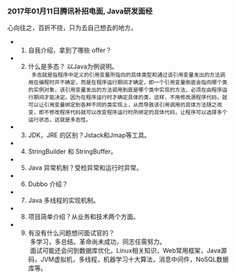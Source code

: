 ### 2017年01月11日腾讯补招电面, Java研发面经 ###
 心向往之，百折不挠，只为去自己想去的地方。
* 1. 自我介绍，拿到了哪些 offer？
* 2. 什么是多态？ 以Java为例说明。      
`  多态就是指程序中定义的引用变量所指向的具体类型和通过该引用变量发出的方法调用在编程时并不确定，而是在程序运行期间才确定，即一个引用变量倒底会指向哪个类的实例对象，该引用变量发出的方法调用到底是哪个类中实现的方法，必须在由程序运行期间才能决定。因为在程序运行时才确定具体的类，这样，不用修改源程序代码，就可以让引用变量绑定到各种不同的类实现上，从而导致该引用调用的具体方法随之改变，即不修改程序代码就可以改变程序运行时所绑定的具体代码，让程序可以选择多个运行状态，这就是多态性。  `
* 3. JDK，JRE 的区别？Jstack和Jmap等工具。
* 4. StringBuilder 和 StringBuffer。
* 5. Java 异常机制？受检异常和运行时异常。
* 6. Dubbo 介绍？
* 7. Java 多线程的实现机制。
* 8. 项目简单介绍？从业务和技术两个方面。     
* 9. 有没有什么问题想问面试官的？  
  多学习，多总结。革命尚未成功，同志任需努力。        
  面试可能还会问到数据库优化，Linux相关知识，Web常用框架，Java源码，JVM虚拟机，多线程，机器学习十大算法，消息中间件，NoSQL数据库等。
